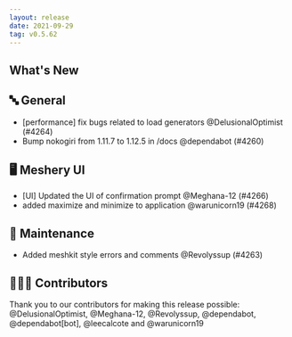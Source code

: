 ```yaml
---
layout: release
date: 2021-09-29
tag: v0.5.62
---
```


## What's New

## 🔤 General

- [performance] fix bugs related to load generators @DelusionalOptimist (#4264)
- Bump nokogiri from 1.11.7 to 1.12.5 in /docs @dependabot (#4260)

## 🖥 Meshery UI

- [UI] Updated the UI of confirmation prompt @Meghana-12 (#4266)
- added maximize and minimize to application @warunicorn19 (#4268)

## 🧰 Maintenance

- Added meshkit style errors and comments @Revolyssup (#4263)

## 👨🏽‍💻 Contributors

Thank you to our contributors for making this release possible:
@DelusionalOptimist, @Meghana-12, @Revolyssup, @dependabot, @dependabot[bot], @leecalcote and @warunicorn19
